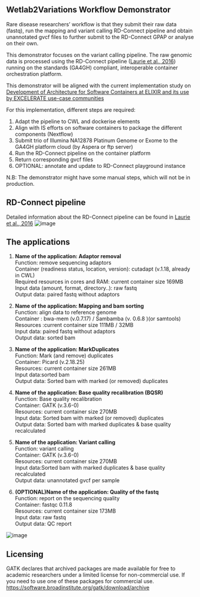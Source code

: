 ## Wetlab2Variations Workflow Demonstrator

Rare disease researchers’ workflow is that they submit their raw data (fastq), run the mapping and variant calling RD-Connect pipeline and obtain unannotated gvcf files to further submit to the RD-Connect GPAP or analyse on their own.

This demonstrator focuses on the variant calling pipeline. The raw genomic data is processed using the RD-Connect pipeline ([Laurie et al., 2016](https://www.ncbi.nlm.nih.gov/pubmed/27604516)) running on the standards (GA4GH) compliant, interoperable container orchestration platform.

This demonstrator will be aligned with the current implementation study on [Development of Architecture for Software Containers at ELIXIR and its use by EXCELERATE use-case communities](https://docs.google.com/document/d/1ScReM5En2CQrKU4VPWUllJTt0rCV4qgA7-HqKJKpoS0/edit#) 

For this implementation, different steps are required:

1. Adapt the pipeline to CWL and dockerise elements 
2. Align with IS efforts on software containers to package the different components (Nextflow) 
3. Submit trio of Illumina NA12878 Platinum Genome or Exome to the GA4GH platform cloud (by Aspera or ftp server)
4. Run the RD-Connect pipeline on the container platform
5. Return corresponding gvcf files
6. OPTIONAL: annotate and update to RD-Connect playground instance

N.B: The demonstrator might have some manual steps, which will not be in production. 

## RD-Connect pipeline

Detailed information about the RD-Connect pipeline can be found in [Laurie et al., 2016](https://www.ncbi.nlm.nih.gov/pubmed/?term=27604516)
![image](https://drive.google.com/uc?export=view&id=1XMTo6eRg0xtHliLTZgkyoR_yjS81bXOE)

## The applications

1. **Name of the application: Adaptor removal**  
Function: remove sequencing adaptors   
Container (readiness status, location, version): cutadapt (v.1.18, already in CWL)  
Required resources in cores and RAM: current container size 169MB  
Input data (amount, format, directory..): raw fastq  
Output data: paired fastq without adaptors  

2. **Name of the application: Mapping and bam sorting**  
Function: align data to reference genome  
Container : bwa-mem (v.0.7.17) / Sambamba (v. 0.6.8 )(or samtools)  
Resources :current container size 111MB / 32MB  
Input data: paired fastq without adaptors  
Output data: sorted bam  

3. **Name of the application: MarkDuplicates**  
Function: Mark (and remove) duplicates  
Container: Picard (v.2.18.25)  
Resources: current container size 261MB  
Input data:sorted bam  
Output data: Sorted bam with marked (or removed) duplicates  

4. **Name of the application: Base quality recalibration (BQSR)**  
Function: Base quality recalibration  
Container: GATK (v.3.6-0)  
Resources: current container size 270MB  
Input data: Sorted bam with marked (or removed) duplicates  
Output data: Sorted bam with marked duplicates & base quality recalculated  

5. **Name of the application: Variant calling**  
Function: variant calling  
Container: GATK (v.3.6-0)  
Resources: current container size 270MB  
Input data:Sorted bam with marked duplicates & base quality recalculated  
Output data: unannotated gvcf per sample  

6. **(OPTIONAL)Name of the application: Quality of the fastq**  
Function: report on the sequencing quality  
Container: fastqc 0.11.8                  
Resources: current container size 173MB  
Input data: raw fastq  
Output data: QC report  

![image](https://drive.google.com/file/d/1K5Pa3GOvxgfrMajseFPIIqoILyHtEnmH/view?usp=sharing)
## Licensing

GATK declares that archived packages are made available for free to academic researchers under a limited license for non-commercial use. If you need to use one of these packages for commercial use. https://software.broadinstitute.org/gatk/download/archive 
